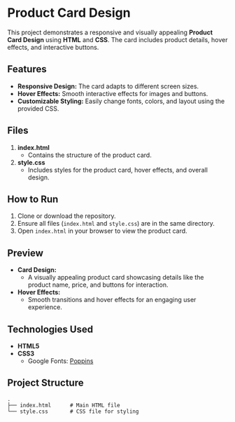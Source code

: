 # Product Card Design

This project demonstrates a responsive and visually appealing **Product Card Design** using **HTML** and **CSS**. The card includes product details, hover effects, and interactive buttons.

## Features

- **Responsive Design:** The card adapts to different screen sizes.
- **Hover Effects:** Smooth interactive effects for images and buttons.
- **Customizable Styling:** Easily change fonts, colors, and layout using the provided CSS.

## Files

1. **index.html**
   - Contains the structure of the product card.
2. **style.css**
   - Includes styles for the product card, hover effects, and overall design.

## How to Run

1. Clone or download the repository.
2. Ensure all files (`index.html` and `style.css`) are in the same directory.
3. Open `index.html` in your browser to view the product card.

## Preview

- **Card Design:**
  - A visually appealing product card showcasing details like the product name, price, and buttons for interaction.
- **Hover Effects:**
  - Smooth transitions and hover effects for an engaging user experience.

## Technologies Used

- **HTML5**
- **CSS3**
  - Google Fonts: [Poppins](https://fonts.google.com/specimen/Poppins)

## Project Structure

```plaintext
.
├── index.html      # Main HTML file
└── style.css       # CSS file for styling
